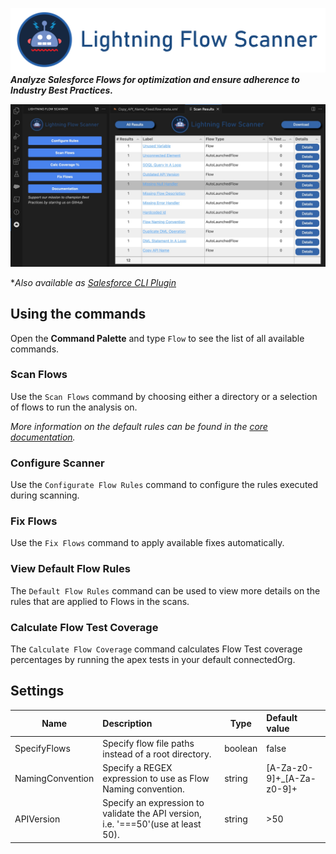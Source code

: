  [![Lightning Flow Scanner Banner](media/bannerslim.png)](https://github.com/Lightning-Flow-Scanner)
__*Analyze Salesforce Flows for optimization and ensure adherence to Industry Best Practices.*__

 [![Flow Overview](media/overview.jpg)](https://github.com/Lightning-Flow-Scanner/lightning-flow-scanner-vsce)

**Also available as [Salesforce CLI Plugin](https://github.com/Lightning-Flow-Scanner/lightning-flow-scanner-sfdx)*

## Using the commands

Open the **Command Palette** and type `Flow` to see the list of all available commands.

### Scan Flows

Use the `Scan Flows` command by choosing either a directory or a selection of flows to run the analysis on.


*More information on the default rules can be found in the [core  documentation](https://github.com/Lightning-Flow-Scanner/lightning-flow-scanner-core).*

### Configure Scanner

Use the `Configurate Flow Rules` command to configure the rules executed during scanning.

### Fix Flows

Use the `Fix Flows` command to apply available fixes automatically.  

### View Default Flow Rules

The `Default Flow Rules` command can be used to view more details on the rules that are applied to Flows in the scans. 

### Calculate Flow Test Coverage

The `Calculate Flow Coverage` command calculates Flow Test coverage percentages by running the apex tests in your default connectedOrg.

## Settings
 Name        | Description | Type | Default value | 
|--------------|:-----------|--------------|:-----------|
| SpecifyFlows | Specify flow file paths instead of a root directory. | boolean | false | 
| NamingConvention | Specify a REGEX expression to use as Flow Naming convention. | string | [A-Za-z0-9]+_[A-Za-z0-9]+ | 
| APIVersion | Specify an expression to validate the API version, i.e. '===50'(use at least 50). | string | >50 | 
